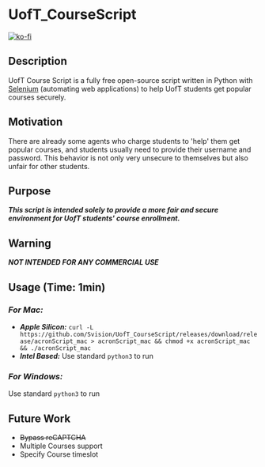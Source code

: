 # UofT_CourseScript
[![ko-fi](https://ko-fi.com/img/githubbutton_sm.svg)](https://ko-fi.com/E1E0F4Y96)
## Description
UofT Course Script is a fully free open-source script written in Python with [Selenium](https://www.selenium.dev/) (automating web applications) to help UofT students get popular courses securely.

## Motivation
There are already some agents who charge students to 'help' them get popular courses, and students usually need to provide their username and password.
This behavior is not only very unsecure to themselves but also unfair for other students.

## Purpose
***This script is intended solely to provide a more fair and secure environment for UofT students' course enrollment.***

## Warning
***NOT INTENDED FOR ANY COMMERCIAL USE***

## Usage (Time: 1min)
### ***For Mac:***
- ***Apple Silicon:***
`curl -L https://github.com/Svision/UofT_CourseScript/releases/download/release/acronScript_mac > acronScript_mac && chmod +x acronScript_mac && ./acronScript_mac`
- ***Intel Based:***
Use standard `python3` to run

### ***For Windows:***
Use standard `python3` to run

## Future Work
- ~~Bypass reCAPTCHA~~
- Multiple Courses support
- Specify Course timeslot
